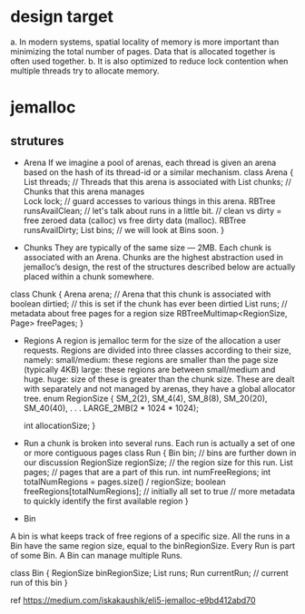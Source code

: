 # design target
a. In modern systems, spatial locality of memory is more important than minimizing the total number of pages. 
    Data that is allocated together is often used together. 
b. It is also optimized to reduce lock contention when multiple threads try to allocate memory.

# jemalloc 
## strutures
- Arena 
If we imagine a pool of arenas, each thread is given an arena based on the hash of its thread-id or a similar mechanism. 
class Arena {
  List<Thread> threads; // Threads that this arena is associated with
  List<Chunk> chunks; // Chunks that this arena manages  
  Lock lock; // guard accesses to various things in this arena.
  RBTree<Run> runsAvailClean; // let's talk about runs in a little bit.
  // clean vs dirty = free zeroed data (calloc) vs free dirty data (malloc).
  RBTree<Run> runsAvailDirty;
  List<Bin> bins; // we will look at Bins soon.
}

- Chunks
They are typically of the same size — 2MB. Each chunk is associated with an Arena. Chunks are the highest abstraction used in jemalloc’s design, the rest of the structures described below are actually placed within a chunk somewhere.


class Chunk {
  Arena arena; // Arena that this chunk is associated with
  boolean dirtied; // this is set if the chunk has ever been dirtied
  List<Run> runs;
  // metadata about free pages for a region size
  RBTreeMultimap<RegionSize, Page> freePages;
}

- Regions
A region is jemalloc term for the size of the allocation a user requests. Regions are divided into three classes according to their size, namely:
    small/medium: these regions are smaller than the page size (typically 4KB)
    large: these regions are between small/medium and huge.
    huge: size of these is greater than the chunk size. These are dealt with separately and not managed by arenas, they have a global allocator tree.
enum RegionSize {
  SM_2(2),
  SM_4(4),
  SM_8(8),
  SM_20(20),
  SM_40(40),
  .
  .
  .
  LARGE_2MB(2 * 1024 * 1024);
  
  int allocationSize;
}

- Run
a chunk is broken into several runs. Each run is actually a set of one or more contiguous pages
class Run {
  Bin bin; // bins are further down in our discussion
  RegionSize regionSize; // the region size for this run.
  List<Page> pages; // pages that are a part of this run. 
  int numFreeRegions;
  int totalNumRegions = pages.size() / regionSize;
  boolean freeRegions[totalNumRegions]; // initially all set to true
  // more metadata to quickly identify the first available region
}

- Bin

A bin is what keeps track of free regions of a specific size. 
All the runs in a Bin have the same region size, equal to the binRegionSize. 
Every Run is part of some Bin. A Bin can manage multiple Runs.

class Bin {
  RegionSize binRegionSize;
  List<Run> runs;
  Run currentRun; // current run of this bin
}

ref https://medium.com/iskakaushik/eli5-jemalloc-e9bd412abd70
